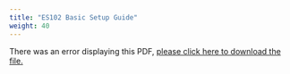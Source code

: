 ```yaml
---
title: "ES102 Basic Setup Guide"
weight: 40
---
```


<object data="https://www.truenas.com/docs/files/ES102BSG1.02.pdf" type="application/pdf" width="95%" height="1000">
  There was an error displaying this PDF, <a href="https://www.truenas.com/docs/files/ES102BSG1.02.pdf">please click here to download the file.</a>
</object>